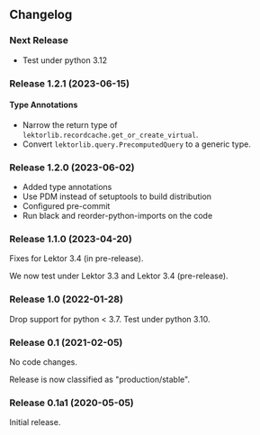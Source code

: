 ## Changelog

### Next Release

- Test under python 3.12

### Release 1.2.1 (2023-06-15)

#### Type Annotations

- Narrow the return type of `lektorlib.recordcache.get_or_create_virtual`.
- Convert `lektorlib.query.PrecomputedQuery` to a generic type.

### Release 1.2.0 (2023-06-02)

- Added type annotations
- Use PDM instead of setuptools to build distribution
- Configured pre-commit
- Run black and reorder-python-imports on the code

### Release 1.1.0 (2023-04-20)

Fixes for Lektor 3.4 (in pre-release).

We now test under Lektor 3.3 and Lektor 3.4 (pre-release).

### Release 1.0 (2022-01-28)

Drop support for python < 3.7. Test under python 3.10.

### Release 0.1 (2021-02-05)

No code changes.

Release is now classified as "production/stable".

### Release 0.1a1 (2020-05-05)

Initial release.
